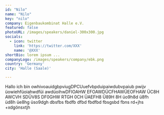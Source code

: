 ```yaml
---
id: "Nilo"
name: "Nilo"
key: "nilo"
company: Eigenbaukombinat Halle e.V.
featured: false
photoURL: /images/speakers/daniel-300x300.jpg
socials:
  - icon: twitter
    link: 'https://twitter.com/XXX'
    name: '@XXX'
shortBio: lorem ipsum ...
companyLogo: /images/speakers/company/ebk.png
country: 'Germany'
city: 'Halle (Saale)'

---
```


Hallo ich bin owhivoauidgbpviugDPCUuefvbpduipaiwdubvpaiub pwijv üowiehfüoiahwdfüi awdüoihwDFIOAHW EFOAWDÜCFHAWÜEOFHAW ÜC8H AWCVH SDÜV8S DF0GHW RTGH 0CH ÜAEFH8 Ü89H 8H üo9h8d ü8fh üd8h üe8hg üso9dgh dbsfbs
fbdfb
dfbd
fbdfbd
fbsgsbd
fbns
rd+jhs
+xdgönsxtjh
